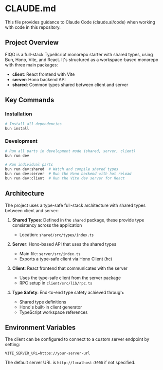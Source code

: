 # CLAUDE.md

This file provides guidance to Claude Code (claude.ai/code) when working with code in this repository.

## Project Overview

FIQO is a full-stack TypeScript monorepo starter with shared types, using Bun, Hono, Vite, and React. It's structured as a workspace-based monorepo with three main packages:

- **client**: React frontend with Vite
- **server**: Hono backend API 
- **shared**: Common types shared between client and server

## Key Commands

### Installation

```bash
# Install all dependencies
bun install
```

### Development

```bash
# Run all parts in development mode (shared, server, client)
bun run dev

# Run individual parts
bun run dev:shared  # Watch and compile shared types
bun run dev:server  # Run the Hono backend with hot reload
bun run dev:client  # Run the Vite dev server for React
```

## Architecture

The project uses a type-safe full-stack architecture with shared types between client and server:

1. **Shared Types**: Defined in the `shared` package, these provide type consistency across the application
   - Location: `shared/src/types/index.ts`

2. **Server**: Hono-based API that uses the shared types 
   - Main file: `server/src/index.ts`
   - Exports a type-safe client via Hono Client (hc)

3. **Client**: React frontend that communicates with the server
   - Uses the type-safe client from the server package
   - RPC setup in `client/src/lib/rpc.ts`

4. **Type Safety**: End-to-end type safety achieved through:
   - Shared type definitions
   - Hono's built-in client generator
   - TypeScript workspace references

## Environment Variables

The client can be configured to connect to a custom server endpoint by setting:

```
VITE_SERVER_URL=https://your-server-url
```

The default server URL is `http://localhost:3000` if not specified.
